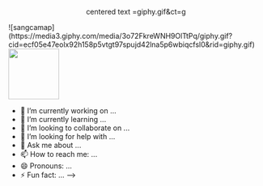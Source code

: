 <p align="center">centered text =giphy.gif&ct=g </p>
![sangcamap](https://media3.giphy.com/media/3o72FkreWNH9OlTtPq/giphy.gif?cid=ecf05e47eolx92h158p5vtgt97spujd42lna5p6wbiqcfsl0&rid=giphy.gif)
<img src="https://media3.giphy.com/media/3o72FkreWNH9OlTtPq/giphy.gif?cid=790b7611f28411857d28ef5cba4f64c605d3273399b1a9eb&rid=giphy.gif&ct=g" width="100" height="100" />


- 🔭 I’m currently working on ...
- 🌱 I’m currently learning ...
- 👯 I’m looking to collaborate on ...
- 🤔 I’m looking for help with ...
- 💬 Ask me about ...
- 📫 How to reach me: ...
- 😄 Pronouns: ...
- ⚡ Fun fact: ...
-->
